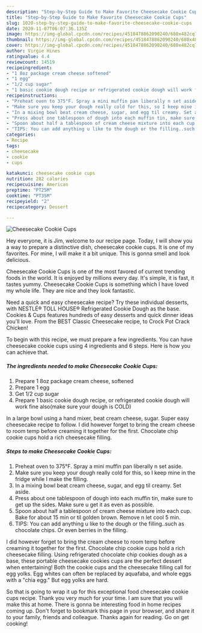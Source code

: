 ```yaml
---
description: "Step-by-Step Guide to Make Favorite Cheesecake Cookie Cups"
title: "Step-by-Step Guide to Make Favorite Cheesecake Cookie Cups"
slug: 1020-step-by-step-guide-to-make-favorite-cheesecake-cookie-cups
date: 2020-11-07T06:07:36.135Z
image: https://img-global.cpcdn.com/recipes/4518478862090240/680x482cq70/cheesecake-cookie-cups-recipe-main-photo.jpg
thumbnail: https://img-global.cpcdn.com/recipes/4518478862090240/680x482cq70/cheesecake-cookie-cups-recipe-main-photo.jpg
cover: https://img-global.cpcdn.com/recipes/4518478862090240/680x482cq70/cheesecake-cookie-cups-recipe-main-photo.jpg
author: Virgie Hines
ratingvalue: 4.4
reviewcount: 14519
recipeingredient:
- "1 8oz package cream cheese softened"
- "1 egg"
- "1/2 cup sugar"
- "1 basic cookie dough recipe or refrigerated cookie dough will work fine alsomake sure your dough is COLD"
recipeinstructions:
- "Preheat oven to 375°F. Spray a mini muffin pan liberally n set aside."
- "Make sure you keep your dough really cold for this, so I keep mine in the fridge while I make the filling."
- "In a mixing bowl beat cream cheese, sugar, and egg til creamy. Set aside."
- "Press about one tablespoon of dough into each muffin tin, make sure to get up the sides. Make sure u get it as even as possible."
- "Spoon about half a tablespoon of cream cheese mixture into each cup. Bake for about 15 min or til golden brown. Remove n let cool 5 min."
- "TIPS: You can add anything u like to the dough or the filling..such as chocolate chips. Or even berries in the filling."
categories:
- Recipe
tags:
- cheesecake
- cookie
- cups

katakunci: cheesecake cookie cups 
nutrition: 282 calories
recipecuisine: American
preptime: "PT25M"
cooktime: "PT35M"
recipeyield: "2"
recipecategory: Dessert

---
```



![Cheesecake Cookie Cups](https://img-global.cpcdn.com/recipes/4518478862090240/680x482cq70/cheesecake-cookie-cups-recipe-main-photo.jpg)

Hey everyone, it is Jim, welcome to our recipe page. Today, I will show you a way to prepare a distinctive dish, cheesecake cookie cups. It is one of my favorites. For mine, I will make it a bit unique. This is gonna smell and look delicious.

Cheesecake Cookie Cups is one of the most favored of current trending foods in the world. It is enjoyed by millions every day. It's simple, it is fast, it tastes yummy. Cheesecake Cookie Cups is something which I have loved my whole life. They are nice and they look fantastic.

Need a quick and easy cheesecake recipe? Try these individual desserts, with NESTLÉ® TOLL HOUSE® Refrigerated Cookie Dough as the base. Cookies &amp; Cups features hundreds of easy desserts and quick dinner ideas you&#39;ll love. From the BEST Classic Cheesecake recipe, to Crock Pot Crack Chicken!


To begin with this recipe, we must prepare a few ingredients. You can have cheesecake cookie cups using 4 ingredients and 6 steps. Here is how you can achieve that.

<!--inarticleads1-->

##### The ingredients needed to make Cheesecake Cookie Cups:

1. Prepare 1 8oz package cream cheese, softened
1. Prepare 1 egg
1. Get 1/2 cup sugar
1. Prepare 1 basic cookie dough recipe, or refrigerated cookie dough will work fine also(make sure your dough is COLD)


In a large bowl using a hand mixer, beat cream cheese, sugar. Super easy cheesecake recipe to follow. I did however forget to bring the cream cheese to room temp before creaming it together for the first. Chocolate chip cookie cups hold a rich cheesecake filling. 

<!--inarticleads2-->

##### Steps to make Cheesecake Cookie Cups:

1. Preheat oven to 375°F. Spray a mini muffin pan liberally n set aside.
1. Make sure you keep your dough really cold for this, so I keep mine in the fridge while I make the filling.
1. In a mixing bowl beat cream cheese, sugar, and egg til creamy. Set aside.
1. Press about one tablespoon of dough into each muffin tin, make sure to get up the sides. Make sure u get it as even as possible.
1. Spoon about half a tablespoon of cream cheese mixture into each cup. Bake for about 15 min or til golden brown. Remove n let cool 5 min.
1. TIPS: You can add anything u like to the dough or the filling..such as chocolate chips. Or even berries in the filling.


I did however forget to bring the cream cheese to room temp before creaming it together for the first. Chocolate chip cookie cups hold a rich cheesecake filling. Using refrigerated chocolate chip cookies dough as a base, these portable cheesecake cookies cups are the perfect dessert when entertaining! Both the cookie cups and the cheesecake filling call for egg yolks. Egg whites can often be replaced by aquafaba, and whole eggs with a &#34;chia egg.&#34; But egg yolks are hard. 

So that is going to wrap it up for this exceptional food cheesecake cookie cups recipe. Thank you very much for your time. I am sure that you will make this at home. There is gonna be interesting food in home recipes coming up. Don't forget to bookmark this page in your browser, and share it to your family, friends and colleague. Thanks again for reading. Go on get cooking!
